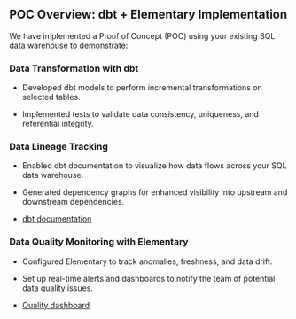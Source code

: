 ## POC Overview: dbt + Elementary Implementation

We have implemented a Proof of Concept (POC) using your existing SQL data warehouse to demonstrate:

### Data Transformation with dbt

- Developed dbt models to perform incremental transformations on selected tables.

- Implemented tests to validate data consistency, uniqueness, and referential integrity.

###  Data Lineage Tracking

- Enabled dbt documentation to visualize how data flows across your SQL data warehouse.

- Generated dependency graphs for enhanced visibility into upstream and downstream dependencies.

- <a href= "./dataQuality/index.html" target="_blank"> dbt documentation </a>


### Data Quality Monitoring with Elementary

- Configured Elementary to track anomalies, freshness, and data drift.

- Set up real-time alerts and dashboards to notify the team of potential data quality issues.


- <a href= "./docs/dataQuality/elementary_report.html" target="_blank"> Quality dashboard</a>






